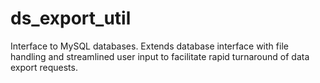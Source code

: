 # ds_export_util

Interface to MySQL databases. Extends database interface with file handling and streamlined user input to facilitate rapid turnaround of data export requests.
